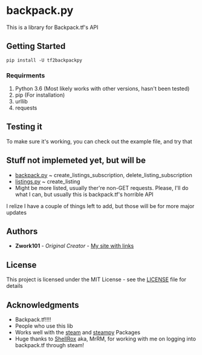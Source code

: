 # backpack.py

This is a library for Backpack.tf's API

## Getting Started 

```
pip install -U tf2backpackpy
```

### Requirments

 1. Python 3.6 (Most likely works with other versions, hasn't been tested)
 2. pip (For installation)
 3. urllib
 4. requests

## Testing it

To make sure it's working, you can check out the example file, and try that

## Stuff not implemeted yet, but will be

 * [backpack.py](https://github.com/Zwork101/backpack.py/blob/master/tf2backpackpy/backpack.py) ~ create_listings_subscription, delete_listing_subscription
 * [listings.py](https://github.com/Zwork101/backpack.py/blob/master/tf2backpackpy/listings.py) ~ create_listing
 * Might be more listed, usually ther're non-GET requests. Please, I'll do what I can, but usually this is backpack.tf's horrible API
 
I relize I have a couple of things left to add, but those will be for more major updates

## Authors

* **Zwork101** - *Original Creator* - [My site with links](https://my-request.tk)

## License

This project is licensed under the MIT License - see the [LICENSE](https://github.com/Zwork101/backpack.py/blob/master/MIT_License) file for details

## Acknowledgments

* Backpack.tf!!!!
* People who use this lib
* Works well with the [steam](https://github.com/ValvePython/steam) and [steampy](https://github.com/bukson/steampy) Packages
* Huge thanks to [ShellRox](https://github.com/ShellRox) aka, MrRM, for working with me on logging into backpack.tf through steam!


